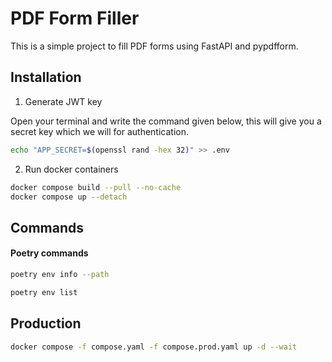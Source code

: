 # PDF Form Filler

This is a simple project to fill PDF forms using FastAPI and pypdfform.

## Installation

1. Generate JWT key

Open your terminal and write the command given below, this will give you a secret key which we will for authentication.

```sh
echo "APP_SECRET=$(openssl rand -hex 32)" >> .env
```

2. Run docker containers

```sh
docker compose build --pull --no-cache
docker compose up --detach
```

## Commands

#### Poetry commands

```sh
poetry env info --path
```

```sh
poetry env list
```

## Production

```sh
docker compose -f compose.yaml -f compose.prod.yaml up -d --wait
```